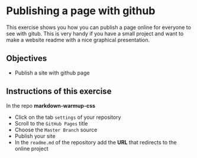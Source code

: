 # Publishing a page with github

This exercise shows you how you can publish a page online for everyone to see with gitub.
This is very handy if you have a small project and want to make a website readme with a nice graphical presentation.

## Objectives

- Publish a site with github page

## Instructions of this exercise

In the repo **markdown-warmup-css**

- Click on the tab `settings` of your repository
- Scroll to the `GitHub Pages` title
- Choose the `Master Branch` source
- Publish your site
- In the `readme.md` of the repository add the **URL** that redirects to the online project
